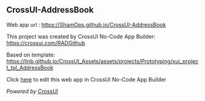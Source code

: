 ## CrossUI-AddressBook
Web app url : https://ShamOps.github.io/CrossUI-AddressBook

This project was created by CrossUI No-Code App Builder: https://crossui.com/RADGithub

Based on template: https://linb.github.io/CrossUI_Assets/assets/projects/Prototyping/xui_project_tpl_AddressBook

Click [here](https://crossui.com/RADGithub/#!from=github&owner=ShamOps&repo=CrossUI-AddressBook) to edit this web app in CrossUI No-Code App Builder

<i>Powered by [CrossUI](https://crossui.com)</i>
